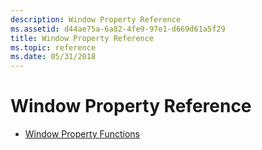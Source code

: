 ```yaml
---
description: Window Property Reference
ms.assetid: d44ae75a-6a82-4fe9-97e1-d669d61a5f29
title: Window Property Reference
ms.topic: reference
ms.date: 05/31/2018
---
```


# Window Property Reference

-   [Window Property Functions](window-property-functions.md)

 

 



